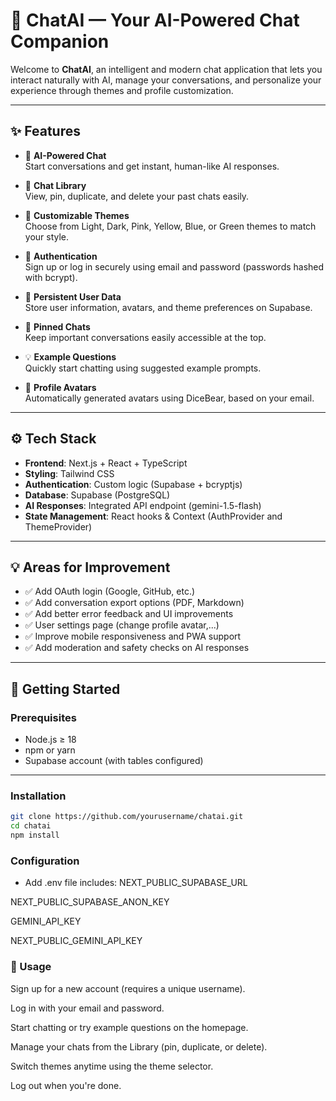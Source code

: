 # 🚀 **ChatAI — Your AI-Powered Chat Companion**

Welcome to **ChatAI**, an intelligent and modern chat application that lets you interact naturally with AI, manage your conversations, and personalize your experience through themes and profile customization.

---

## ✨ **Features**

- 💬 **AI-Powered Chat**  
  Start conversations and get instant, human-like AI responses.

- 📁 **Chat Library**  
  View, pin, duplicate, and delete your past chats easily.

- 🎨 **Customizable Themes**  
  Choose from Light, Dark, Pink, Yellow, Blue, or Green themes to match your style.

- 🔐 **Authentication**  
  Sign up or log in securely using email and password (passwords hashed with bcrypt).

- 📄 **Persistent User Data**  
  Store user information, avatars, and theme preferences on Supabase.

- 📌 **Pinned Chats**  
  Keep important conversations easily accessible at the top.

- 💡 **Example Questions**  
  Quickly start chatting using suggested example prompts.

- 🌟 **Profile Avatars**  
  Automatically generated avatars using DiceBear, based on your email.

---

## ⚙️ **Tech Stack**

- **Frontend**: Next.js + React + TypeScript
- **Styling**: Tailwind CSS
- **Authentication**: Custom logic (Supabase + bcryptjs)
- **Database**: Supabase (PostgreSQL)
- **AI Responses**: Integrated API endpoint (gemini-1.5-flash)
- **State Management**: React hooks & Context (AuthProvider and ThemeProvider)

---

## 💡 **Areas for Improvement**

- ✅ Add OAuth login (Google, GitHub, etc.)
- ✅ Add conversation export options (PDF, Markdown)
- ✅ Add better error feedback and UI improvements
- ✅ User settings page (change profile avatar,...)
- ✅ Improve mobile responsiveness and PWA support
- ✅ Add moderation and safety checks on AI responses

---

## 🚀 **Getting Started**

### Prerequisites

- Node.js ≥ 18
- npm or yarn
- Supabase account (with tables configured)

---

### Installation

```bash
git clone https://github.com/yourusername/chatai.git
cd chatai
npm install
```
### Configuration

- Add .env file includes:
NEXT_PUBLIC_SUPABASE_URL

NEXT_PUBLIC_SUPABASE_ANON_KEY

GEMINI_API_KEY

NEXT_PUBLIC_GEMINI_API_KEY

### 💬 Usage
Sign up for a new account (requires a unique username).

Log in with your email and password.

Start chatting or try example questions on the homepage.

Manage your chats from the Library (pin, duplicate, or delete).

Switch themes anytime using the theme selector.

Log out when you're done.
